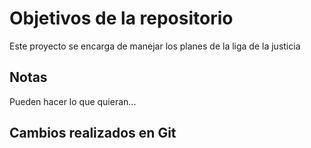 # Objetivos de la repositorio

Este proyecto se encarga de manejar los planes de la liga de la justicia


## Notas
Pueden hacer lo que quieran...

## Cambios realizados en Git

